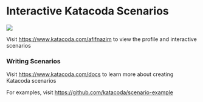 # Interactive Katacoda Scenarios

[![](http://shields.katacoda.com/katacoda/afifnazim/count.svg)](https://www.katacoda.com/afifnazim "Get your profile on Katacoda.com")

Visit https://www.katacoda.com/afifnazim to view the profile and interactive scenarios

### Writing Scenarios
Visit https://www.katacoda.com/docs to learn more about creating Katacoda scenarios

For examples, visit https://github.com/katacoda/scenario-example
